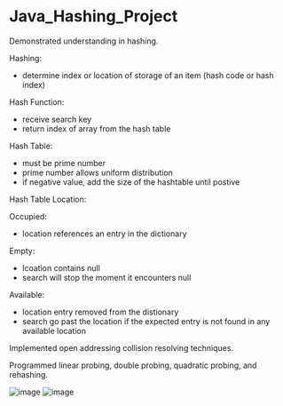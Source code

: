 # Java_Hashing_Project

Demonstrated understanding in hashing.

Hashing:
- determine index or location of storage of an item (hash code or hash index)

Hash Function:
- receive search key
- return index of array from the hash table

Hash Table:
- must be prime number 
- prime number allows uniform distribution
- if negative value, add the size of the hashtable until postive

Hash Table Location:

Occupied:
- location references an entry in the dictionary

Empty:
- lcoation contains null
- search will stop the moment it encounters null

Available:
- location entry removed from the distionary
- search go past the location if the expected entry is not found in any available location

Implemented open addressing collision resolving techniques.

Programmed linear probing, double probing, quadratic probing, and rehashing.

![image](https://user-images.githubusercontent.com/92288227/221117189-0f9199e2-55e3-4bd2-9ff8-f838c6d3d474.png)
![image](https://user-images.githubusercontent.com/92288227/221117649-49d6286f-7778-4b55-b836-ba9e97c9b4de.png)

